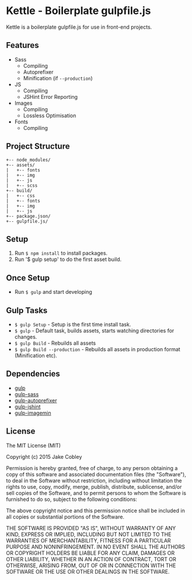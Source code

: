 # Kettle - Boilerplate gulpfile.js

Kettle is a boilerplate gulpfile.js for use in front-end projects.

## Features
* Sass
    * Compiling
    * Autoprefixer
    * Minification (if `--production`)
* JS
    * Compiling
    * JSHint Error Reporting
* Images
    * Compiling
    * Lossless Optimisation
* Fonts
    * Compiling

## Project Structure
```
+-- node_modules/
+-- assets/
|   +-- fonts
|   +-- img
|   +-- js
|   +-- scss
+-- build/
|   +-- css
|   +-- fonts
|   +-- img
|   +-- js
+-- package.json/
+-- gulpfile.js/
```

## Setup
1. Run `$ npm install` to install packages.
2. Run '$ gulp setup' to do the first asset build.

## Once Setup
* Run `$ gulp` and start developing

## Gulp Tasks
* `$ gulp Setup` - Setup is the first time install task.
* `$ gulp` - Default task, builds assets, starts watching directories for changes.
* `$ gulp Build` - Rebuilds all assets
* `$ gulp Build --production` - Rebuilds all assets in production format (Minification etc).

## Dependencies
* [gulp](https://www.npmjs.com/package/gulp)
* [gulp-sass](https://www.npmjs.com/package/gulp-sass)
* [gulp-autoprefixer](https://www.npmjs.com/package/gulp-autoprefixer)
* [gulp-jshint](https://www.npmjs.com/package/gulp-jshint)
* [gulp-imagemin](https://www.npmjs.com/package/gulp-imagemin)

## License

The MIT License (MIT)

Copyright (c) 2015 Jake Cobley

Permission is hereby granted, free of charge, to any person obtaining a copy
of this software and associated documentation files (the "Software"), to deal
in the Software without restriction, including without limitation the rights
to use, copy, modify, merge, publish, distribute, sublicense, and/or sell
copies of the Software, and to permit persons to whom the Software is
furnished to do so, subject to the following conditions:

The above copyright notice and this permission notice shall be included in all
copies or substantial portions of the Software.

THE SOFTWARE IS PROVIDED "AS IS", WITHOUT WARRANTY OF ANY KIND, EXPRESS OR
IMPLIED, INCLUDING BUT NOT LIMITED TO THE WARRANTIES OF MERCHANTABILITY,
FITNESS FOR A PARTICULAR PURPOSE AND NONINFRINGEMENT. IN NO EVENT SHALL THE
AUTHORS OR COPYRIGHT HOLDERS BE LIABLE FOR ANY CLAIM, DAMAGES OR OTHER
LIABILITY, WHETHER IN AN ACTION OF CONTRACT, TORT OR OTHERWISE, ARISING FROM,
OUT OF OR IN CONNECTION WITH THE SOFTWARE OR THE USE OR OTHER DEALINGS IN THE
SOFTWARE.
